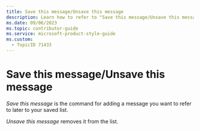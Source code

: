 ```yaml
---
title: Save this message/Unsave this message
description: Learn how to refer to "Save this message/Unsave this message" in your content.
ms.date: 09/06/2023
ms.topic: contributor-guide
ms.service: microsoft-product-style-guide
ms.custom:
  - TopicID 71433
---
```



# Save this message/Unsave this message

*Save this message* is the command for adding a message you want to refer to later to your saved list.  

*Unsave this message* removes it from the list.  

